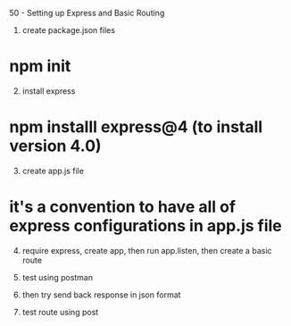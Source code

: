 50 - Setting up Express and Basic Routing

1. create package.json files
# npm init

2. install express
# npm installl express@4 (to install version 4.0)

3. create app.js file
# it's a convention to have all of express configurations in app.js file

4. require express, create app, then run app.listen, then create a basic route

5. test using postman

6. then try send back response in json format

7. test route using post